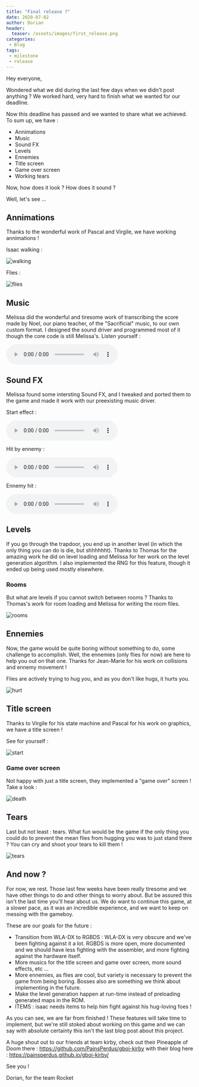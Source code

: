 ```yaml
---
title: "Final release ?"
date: 2020-07-02
author: Dorian
header:
  teaser: /assets/images/first_release.png
categories: 
 - Blog
tags:
 - milestone
 - release
---
```


Hey everyone,

Wondered what we did during the last few days when we didn't post anything ? We worked hard, very hard to finish what we wanted for our deadline.

Now this deadline has passed and we wanted to share what we achieved. To sum up, we have :
- Annimations
- Music
- Sound FX
- Levels
- Ennemies
- Title screen
- Game over screen
- Working tears

Now, how does it look ? How does it sound ?

Well, let's see ...

## Annimations
Thanks to the wonderful work of Pascal and Virgile, we have working annimations !

Isaac walking :

![walking](../../assets/images/gboi_walking.gif)

Flies :

![flies](../../assets/images/gboi_flies.gif)

## Music
Melissa did the wonderful and tiresome work of transcribing the score made by Noel, our piano teacher, of the "Sacrificial" music, to our own custom format. I designed the sound driver and programmed most of it though the core code is still Melissa's.
Listen yourself :

<audio controls>
  <source src="../../assets/gameboy_of_isaac_soundtrack.mp3" type="audio/mpeg">
  <p>Link to the audio file as your browser doesn't support audio embeddings : <a href="../../assets/gameboy_of_isaac_soundtrack.mp3">link</a> .</p>
</audio>

## Sound FX
Melissa found some intersting Sound FX, and I tweaked and ported them to the game and made it work with our preexisting music driver.

Start effect :

<audio controls>
  <source src="../../assets/gboi_start.mp3" type="audio/mpeg">
  <p>Link to the audio file as your browser doesn't support audio embeddings : <a href="../../assets/gboi_start.mp3">link</a> .</p>
</audio>

Hit by ennemy :

<audio controls>
  <source src="../../assets/gboi_hurt.mp3" type="audio/mpeg">
  <p>Link to the audio file as your browser doesn't support audio embeddings : <a href="../../assets/gboi_hurt.mp3">link</a> .</p>
</audio>

Ennemy hit :

<audio controls>
  <source src="../../assets/gboi_tear.mp3" type="audio/mpeg">
  <p>Link to the audio file as your browser doesn't support audio embeddings : <a href="../../assets/gboi_tear.mp3">link</a> .</p>
</audio>

## Levels
If you go through the trapdoor, you end up in another level (in which the only thing you can do is die, but shhhhhht). Thanks to Thomas for the amazing work he did on level loading and Melissa for her work on the level generation algorithm.
I also implemented the RNG for this feature, though it ended up being used mostly elsewhere.

### Rooms
But what are levels if you cannot switch between rooms ? Thanks to Thomas's work for room loading and Melissa for writing the room files.

![rooms](../../assets/images/gboi_rooms2.gif)

## Ennemies
Now, the game would be quite boring without something to do, some challenge to accomplish. Well, the ennemies (only flies for now) are here to help you out on that one. Thanks for Jean-Marie for his work on collisions and ennemy movement !

Flies are actively trying to hug you, and as you don't like hugs, it hurts you.

![hurt](../../assets/images/gboi_hurt.gif)

## Title screen
Thanks to Virgile for his state machine and Pascal for his work on graphics, we have a title screen !

See for yourself :

![start](../../assets/images/gboi_start.gif)

### Game over screen
Not happy with just a title screen, they implemented a "game over" screen ! Take a look :

![death](../../assets/images/gboi_death.gif)

## Tears
Last but not least : tears. What fun would be the game if the only thing you could do to prevent the mean flies from hugging you was to just stand there ? You can cry and shoot your tears to kill them !

![tears](../../assets/images/gboi_tears.gif)

## And now ?
For now, we rest. Those last few weeks have been really tiresome and we have other things to do and other things to worry about. But be assured this isn't the last time you'll hear about us. We do want to continue this game, at a slower pace, as it was an incredible experience, and we want to keep on messing with the gameboy.

These are our goals for the future :
- Transition from WLA-DX to RGBDS : WLA-DX is very obscure and we've been fighting against it a lot. RGBDS is more open, more documented and we should have less fighting with the assembler, and more fighting against the hardware itself.
- More musics for the title screen and game over screen, more sound effects, etc ...
- More ennemies, as flies are cool, but variety is necessary to prevent the game from being boring. Bosses also are something we think about implementing in the future.
- Make the level generation happen at run-time instead of preloading generated maps in the ROM.
- ITEMS : isaac needs items to help him fight against his hug-loving foes !

As you can see, we are far from finished ! These features will take time to implement, but we're still stoked about working on this game and we can say with absolute certainty this isn't the last blog post about this project.

A huge shout out to our friends at team kirby, check out their Pineapple of Doom there : https://github.com/PainsPerdus/gboi-kirby with their blog here : https://painsperdus.github.io/gboi-kirby/

See you !

Dorian, for the team Rocket



